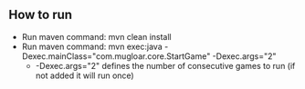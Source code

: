 ## How to run
* Run maven command: mvn clean install
* Run maven command: mvn exec:java -Dexec.mainClass="com.mugloar.core.StartGame" -Dexec.args="2" 
    * -Dexec.args="2" defines the number of consecutive games to run (if not added it will run once)

